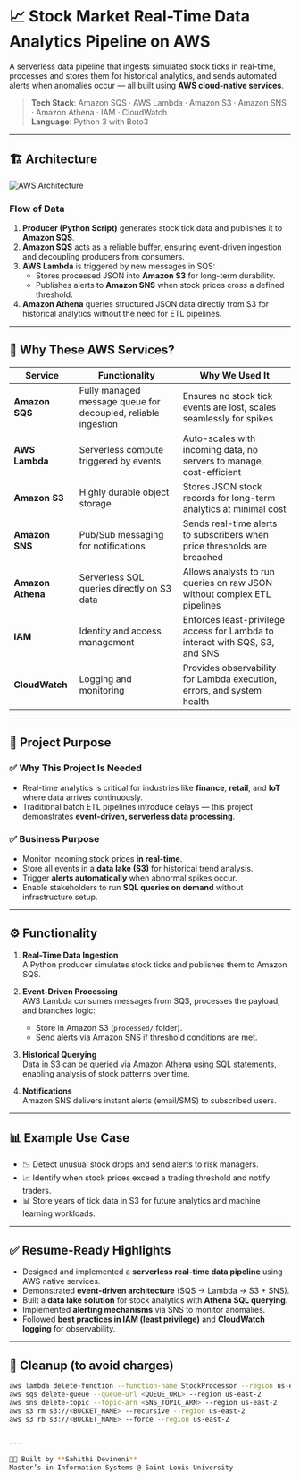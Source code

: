 # 📈 Stock Market Real-Time Data Analytics Pipeline on AWS

A serverless data pipeline that ingests simulated stock ticks in real-time, processes and stores them for historical analytics, and sends automated alerts when anomalies occur — all built using **AWS cloud-native services**.

> **Tech Stack**: Amazon SQS · AWS Lambda · Amazon S3 · Amazon SNS · Amazon Athena · IAM · CloudWatch  
> **Language**: Python 3 with Boto3  

---

## 🏗️ Architecture

![AWS Architecture](docs/aws-architecture.png)

### Flow of Data
1. **Producer (Python Script)** generates stock tick data and publishes it to **Amazon SQS**.  
2. **Amazon SQS** acts as a reliable buffer, ensuring event-driven ingestion and decoupling producers from consumers.  
3. **AWS Lambda** is triggered by new messages in SQS:  
   - Stores processed JSON into **Amazon S3** for long-term durability.  
   - Publishes alerts to **Amazon SNS** when stock prices cross a defined threshold.  
4. **Amazon Athena** queries structured JSON data directly from S3 for historical analytics without the need for ETL pipelines.  

---

## 🔧 Why These AWS Services?

| Service        | Functionality                                                                 | Why We Used It                                                                 |
|----------------|-------------------------------------------------------------------------------|--------------------------------------------------------------------------------|
| **Amazon SQS** | Fully managed message queue for decoupled, reliable ingestion                 | Ensures no stock tick events are lost, scales seamlessly for spikes             |
| **AWS Lambda** | Serverless compute triggered by events                                        | Auto-scales with incoming data, no servers to manage, cost-efficient            |
| **Amazon S3**  | Highly durable object storage                                                 | Stores JSON stock records for long-term analytics at minimal cost               |
| **Amazon SNS** | Pub/Sub messaging for notifications                                           | Sends real-time alerts to subscribers when price thresholds are breached        |
| **Amazon Athena** | Serverless SQL queries directly on S3 data                                | Allows analysts to run queries on raw JSON without complex ETL pipelines        |
| **IAM**        | Identity and access management                                                | Enforces least-privilege access for Lambda to interact with SQS, S3, and SNS    |
| **CloudWatch** | Logging and monitoring                                                        | Provides observability for Lambda execution, errors, and system health          |

---

## 🎯 Project Purpose

### ✅ Why This Project Is Needed
- Real-time analytics is critical for industries like **finance**, **retail**, and **IoT** where data arrives continuously.  
- Traditional batch ETL pipelines introduce delays — this project demonstrates **event-driven, serverless data processing**.  

### ✅ Business Purpose
- Monitor incoming stock prices **in real-time**.  
- Store all events in a **data lake (S3)** for historical trend analysis.  
- Trigger **alerts automatically** when abnormal spikes occur.  
- Enable stakeholders to run **SQL queries on demand** without infrastructure setup.  

---

## ⚙️ Functionality

1. **Real-Time Data Ingestion**  
   A Python producer simulates stock ticks and publishes them to Amazon SQS.  

2. **Event-Driven Processing**  
   AWS Lambda consumes messages from SQS, processes the payload, and branches logic:  
   - Store in Amazon S3 (`processed/` folder).  
   - Send alerts via Amazon SNS if threshold conditions are met.  

3. **Historical Querying**  
   Data in S3 can be queried via Amazon Athena using SQL statements, enabling analysis of stock patterns over time.  

4. **Notifications**  
   Amazon SNS delivers instant alerts (email/SMS) to subscribed users.  

---

## 📊 Example Use Case

- 📉 Detect unusual stock drops and send alerts to risk managers.  
- 📈 Identify when stock prices exceed a trading threshold and notify traders.  
- 📊 Store years of tick data in S3 for future analytics and machine learning workloads.  

---

## ✅ Resume-Ready Highlights

- Designed and implemented a **serverless real-time data pipeline** using AWS native services.  
- Demonstrated **event-driven architecture** (SQS → Lambda → S3 + SNS).  
- Built a **data lake solution** for stock analytics with **Athena SQL querying**.  
- Implemented **alerting mechanisms** via SNS to monitor anomalies.  
- Followed **best practices in IAM (least privilege)** and **CloudWatch logging** for observability.  

---

## 🧹 Cleanup (to avoid charges)

```bash
aws lambda delete-function --function-name StockProcessor --region us-east-2
aws sqs delete-queue --queue-url <QUEUE_URL> --region us-east-2
aws sns delete-topic --topic-arn <SNS_TOPIC_ARN> --region us-east-2
aws s3 rm s3://<BUCKET_NAME> --recursive --region us-east-2
aws s3 rb s3://<BUCKET_NAME> --force --region us-east-2


---

👩‍💻 Built by **Sahithi Devineni**  
Master’s in Information Systems @ Saint Louis University
